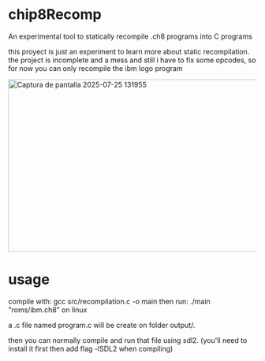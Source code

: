 # chip8Recomp
An experimental tool to statically recompile .ch8 programs into C programs

this proyect is just an experiment to learn more about static recompilation.
the project is incomplete and a mess and still i have to fix some opcodes, so for now you can only recompile the ibm logo program

<img width="649" height="350" alt="Captura de pantalla 2025-07-25 131955" src="https://github.com/user-attachments/assets/7281915f-ef3f-409c-8921-7fd315717f44" />

# usage
compile with: gcc src/recompilation.c -o main
then run: ./main "roms/ibm.ch8" on linux

a .c file named program.c will be create on folder output/.

then you can normally compile and run that file using sdl2. (you'll need to install it first then add flag -lSDL2 when compiling)
